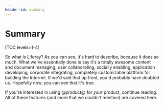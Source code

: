 ```yaml
---
header-id: summary
---
```


# Summary

[TOC levels=1-4]

So what is Liferay? As you can see, it's hard to describe, because it does so
much. What we've essentially done is say it's a totally awesome content and
document managing, user collaborating, socially enabling, application
developing, corporate integrating, completely customizable platform for building
the Internet. If we'd said that up front, you'd probably have doubted us.
Hopefully now, you can see that it's true. 

If you're interested in using @product@ for *your* product, continue
reading. All of these features (and more that we couldn't mention) are covered
here.
